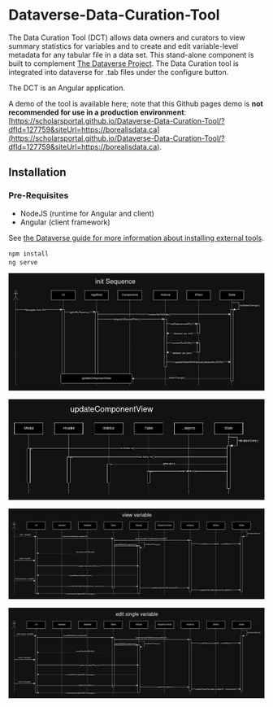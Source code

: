 # Dataverse-Data-Curation-Tool

The Data Curation Tool (DCT) allows data owners and curators to view summary statistics for variables and to create and edit variable-level metadata for any tabular file in a data set. This stand-alone component is built to complement [The Dataverse Project](http://dataverse.org/). The Data Curation tool is integrated into dataverse for .tab files under the configure button.

The DCT is an Angular application.

A demo of the tool is available here; note that this Github pages demo is **not recommended for use in a production environment**: [https://scholarsportal.github.io/Dataverse-Data-Curation-Tool/?dfId=127759&siteUrl=https://borealisdata.ca](https://scholarsportal.github.io/Dataverse-Data-Curation-Tool/?dfId=127759&siteUrl=https://borealisdata.ca).

## Installation

### Pre-Requisites

- NodeJS (runtime for Angular and client)
- Angular (client framework)

See [the Dataverse guide for more information about installing external tools](http://guides.dataverse.org/en/latest/installation/external-tools.html).

```sh
npm install
ng serve
```

![Data Curation Tool Launch Activity Diagram](https://github.com/scholarsportal/Dataverse-Data-Curation-Tool/blob/nana-dev/documentation/img/Init%20Sequence%20Diagram.jpg?raw=true 'Launch Activity Diagram')

![Update Component View Reference](https://github.com/scholarsportal/Dataverse-Data-Curation-Tool/blob/nana-dev/documentation/img/Update%20Component%20View.jpg?raw=true 'Update Component View Reference')

![View Variable](https://github.com/scholarsportal/Dataverse-Data-Curation-Tool/blob/nana-dev/documentation/img/View%20Variable.jpg?raw=true 'View Variable Sequence Diagram')

![Edit Single Variable](https://github.com/scholarsportal/Dataverse-Data-Curation-Tool/blob/nana-dev/documentation/img/Edit%20Single%20Variable.jpg?raw=true 'Edit Single Variable Sequence Diagram')
